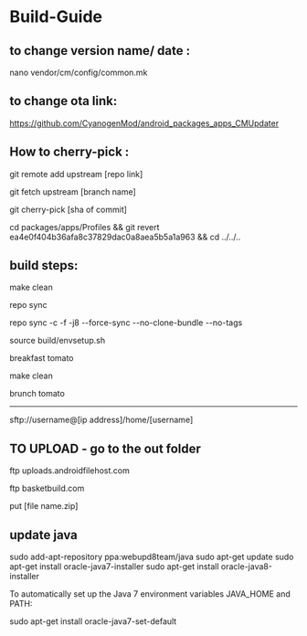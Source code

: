 # Build-Guide


to change version name/ date :
---------------------------------
nano vendor/cm/config/common.mk

to change ota link:
---------------------------------
https://github.com/CyanogenMod/android_packages_apps_CMUpdater


How to cherry-pick :
----------------------------------
git remote add upstream [repo link]

git fetch upstream [branch name]

git cherry-pick [sha of commit]

cd packages/apps/Profiles && git revert ea4e0f404b36afa8c37829dac0a8aea5b5a1a963 && cd ../../..


build steps:
-----------------------------------
make clean

repo sync

repo sync -c -f -j8 --force-sync --no-clone-bundle --no-tags

source build/envsetup.sh

breakfast tomato

make clean

brunch tomato

-------------------------------------------------


sftp://username@[ip address]/home/[username]

TO UPLOAD - go to the out folder
---------------------------------------
ftp uploads.androidfilehost.com

ftp basketbuild.com

put [file name.zip]

update java
---------------------------
sudo add-apt-repository ppa:webupd8team/java
sudo apt-get update
sudo apt-get install oracle-java7-installer
sudo apt-get install oracle-java8-installer

To automatically set up the Java 7 environment variables JAVA_HOME and PATH:

sudo apt-get install oracle-java7-set-default
